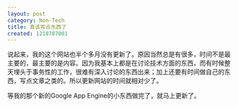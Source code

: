 ```yaml
---
layout: post
category: Non-Tech
title: 真该写点东西了
created: 1218787001
---
```

说起来，我的这个网站也半个多月没有更新了。原因当然总是有很多，时间不是最主要的，最主要的是内容。因为我基本上都是在讨论技术方面的东西，而有时候整天埋头于事务性的工作，很难有深入讨论的东西出来；加上还要有时间做自己的东西，写点文章之类的。所以更新网站的时间就相对少了。


等我的那个新的Google App Engine的小东西做完了，就马上更新了。
